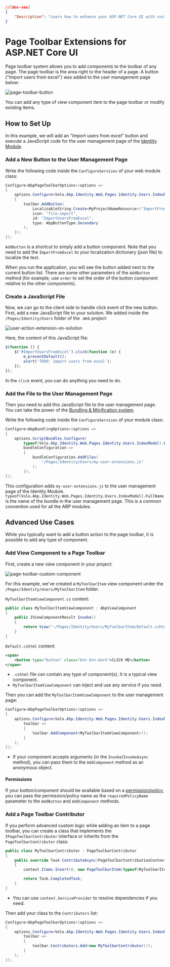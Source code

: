 ```json
//[doc-seo]
{
    "Description": "Learn how to enhance your ASP.NET Core UI with custom page toolbar extensions, adding buttons and functionality to improve user experience."
}
```

# Page Toolbar Extensions for ASP.NET Core UI

Page toolbar system allows you to add components to the toolbar of any page. The page toolbar is the area right to the header of a page. A button ("Import users from excel") was added to the user management page below:

![page-toolbar-button](../../../images/page-toolbar-button.png)

You can add any type of view component item to the page toolbar or modify existing items.

## How to Set Up

In this example, we will add an "Import users from excel" button and execute a JavaScript code for the user management page of the [Identity Module](../../../modules/identity.md).

### Add a New Button to the User Management Page

Write the following code inside the `ConfigureServices` of your web module class:

````csharp
Configure<AbpPageToolbarOptions>(options =>
{
    options.Configure<Volo.Abp.Identity.Web.Pages.Identity.Users.IndexModel>(toolbar =>
    {
        toolbar.AddButton(
            LocalizableString.Create<MyProjectNameResource>("ImportFromExcel"),
            icon: "file-import",
            id: "ImportUsersFromExcel",
            type: AbpButtonType.Secondary
        );
    });
});
````

`AddButton` is a shortcut to simply add a button component. Note that you need to add the `ImportFromExcel` to your localization dictionary (json file) to localize the text.

When you run the application, you will see the button added next to the current button list. There are some other parameters of the `AddButton` method (for example, use `order` to set the order of the button component relative to the other components).

### Create a JavaScript File

Now, we can go to the client side to handle click event of the new button. First, add a new JavaScript file to your solution. We added inside the `/Pages/Identity/Users` folder of the `.Web` project:

![user-action-extension-on-solution](../../../images/user-action-extension-on-solution.png)

Here, the content of this JavaScript file:

````js
$(function () {
    $('#ImportUsersFromExcel').click(function (e) {
        e.preventDefault();
        alert('TODO: import users from excel');
    });
});
````

In the `click` event, you can do anything you need to do.

### Add the File to the User Management Page

Then you need to add this JavaScript file to the user management page. You can take the power of the [Bundling & Minification system](bundling-minification.md).

Write the following code inside the `ConfigureServices` of your module class:

````csharp
Configure<AbpBundlingOptions>(options =>
{
    options.ScriptBundles.Configure(
        typeof(Volo.Abp.Identity.Web.Pages.Identity.Users.IndexModel).FullName,
        bundleConfiguration =>
        {
            bundleConfiguration.AddFiles(
                "/Pages/Identity/Users/my-user-extensions.js"
            );
        });
});
````

This configuration adds `my-user-extensions.js` to the user management page of the Identity Module. `typeof(Volo.Abp.Identity.Web.Pages.Identity.Users.IndexModel).FullName` is the name of the bundle in the user management page. This is a common convention used for all the ABP modules.

## Advanced Use Cases

While you typically want to add a button action to the page toolbar, it is possible to add any type of component.

### Add View Component to a Page Toolbar

First, create a new view component in your project:

![page-toolbar-custom-component](../../../images/page-toolbar-custom-component.png)

For this example, we've created a `MyToolbarItem` view component under the `/Pages/Identity/Users/MyToolbarItem` folder.

`MyToolbarItemViewComponent.cs` content:

````csharp
public class MyToolbarItemViewComponent : AbpViewComponent
{
    public IViewComponentResult Invoke()
    {
        return View("~/Pages/Identity/Users/MyToolbarItem/Default.cshtml");
    }
}
````

`Default.cshtml` content:

````xml
<span>
    <button type="button" class="btn btn-dark">CLICK ME</button>
</span>
````

* `.cshtml` file can contain any type of component(s). It is a typical view component.
* `MyToolbarItemViewComponent` can inject and use any service if you need.

Then you can add the `MyToolbarItemViewComponent` to the user management page:

````csharp
Configure<AbpPageToolbarOptions>(options =>
{
    options.Configure<Volo.Abp.Identity.Web.Pages.Identity.Users.IndexModel>(
        toolbar =>
        {
            toolbar.AddComponent<MyToolbarItemViewComponent>();
        }
    );
});
````

* If your component accepts arguments (in the `Invoke`/`InvokeAsync` method), you can pass them to the `AddComponent` method as an anonymous object.

#### Permissions

If your button/component should be available based on a [permission/policy](../../fundamentals/authorization.md), you can pass the permission/policy name as the `requiredPolicyName` parameter to the `AddButton` and `AddComponent` methods.

### Add a Page Toolbar Contributor

If you perform advanced custom logic while adding an item to a page toolbar, you can create a class that implements the `IPageToolbarContributor` interface or inherits from the `PageToolbarContributor` class:

````csharp
public class MyToolbarContributor : PageToolbarContributor
{
    public override Task ContributeAsync(PageToolbarContributionContext context)
    {
        context.Items.Insert(0, new PageToolbarItem(typeof(MyToolbarItemViewComponent)));

        return Task.CompletedTask;
    }
}
````

* You can use `context.ServiceProvider` to resolve dependencies if you need.

Then add your class to the `Contributors` list:

````csharp
Configure<AbpPageToolbarOptions>(options =>
{
    options.Configure<Volo.Abp.Identity.Web.Pages.Identity.Users.IndexModel>(
        toolbar =>
        {
            toolbar.Contributors.Add(new MyToolbarContributor());
        }
    );
});
````

